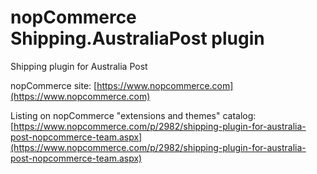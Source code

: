 ﻿nopCommerce Shipping.AustraliaPost plugin
===========
Shipping plugin for Australia Post


nopCommerce site: [https://www.nopcommerce.com](https://www.nopcommerce.com)

Listing on nopCommerce "extensions and themes" catalog: [https://www.nopcommerce.com/p/2982/shipping-plugin-for-australia-post-nopcommerce-team.aspx](https://www.nopcommerce.com/p/2982/shipping-plugin-for-australia-post-nopcommerce-team.aspx)

